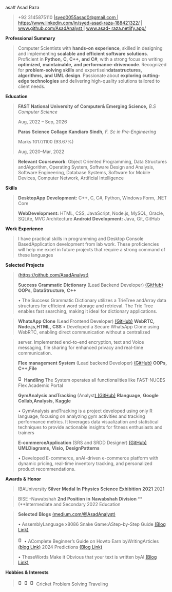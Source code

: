 asa# Asad Raza
>
> +92 3145875110
> [\|<u>syed0055asad0@gmail.co</u>](mailto:syed0055asad0@gmail.com)[<u>m</u>
> \|](http://www.linkedin.com/in/syed-asad-raza)
> [<u>https://www.linkedin.com/in/syed-asad-raza-188421322/</u>](https://www.linkedin.com/in/syed-asad-raza-188421322/)
> [<u>\|</u>
> <u>www.github.com/AsadAnalys</u>](https://github.com/AsadAnalyst)[<u>t</u>
> \|](https://asad-raza.netlify.app/) [<u>www.asad-</u>
> <u>raza.netlify.app/</u>](https://asad-raza.netlify.app/)
>
 **Professional** **Summary**
>
> Computer Scientists with **hands-on** **experience**, skilled in
> designing and implementing **scalable** **and** **efficient**
> **software** **solutions**. Proficient in **Python,** **C,** **C++,**
> **and** **C#**, with a strong focus on writing **optimized,**
> **maintainable,** **and** **performance-drivencode**. Recognized for
> **problem-solving** **skills** and expertisein**datastructures,**
> **algorithms,** **and** **UML** **design**. Passionate about
> **exploring** **cutting-edge** **technologies** and delivering
> high-quality solutions tailored to client needs.
>
 **Education**

> **FAST** **National** **University** **of** **Computer&** **Emerging**
> **Science,** *B.S* *Computer* *Science*
>
> Aug, 2022 – Sep, 2026
> 
> **Paras** **Science** **Collage** **Kandiaro** **Sindh,** *F.* *Sc* *in* *Pre-Engineering*
> 
> Marks 1017/1100 (93.67%)
> 
> Aug, 2020–Mar, 2022

> **Relevant** **Coursework**: Object Oriented Programming, Data
> Structures andAlgorithm, Operating System, Software Design and
> Analysis, Software Engineering, Database Systems, Software for Mobile
> Devices, Computer Network, Artificial Intelligence
>
 **Skills**
>
> **DesktopApp** **Development:** C++, C, C#, Python, Windows Form, .NET
> Core
>
> **WebDevelopment:** HTML, CSS, JavaScript, Node.js, MySQL, Oracle,
> SQLite, MVC Architecture **Android** **Development:** Java, Git,
> GitHub
>
 **Work** **Experience**
>
> I have practical skills in programming and Desktop Console
> BasedApplication development from lab work. These proficiencies will
> help me excel in future projects that require a strong command of
> these languages
>
 **Selected** **Projects**
> [<u>(https://github.com/AsadAnalyst)</u>](https://github.com/AsadAnalyst)
>
> **Success** **Grammatic** **Dictionary** (Lead Backend Developer)
> [<u>(GitHub)</u>](https://github.com/AsadAnalyst/Success-Grammatic-Dictionary-)
> **OOPs,** **DataStructure,** **C++**
>
> • The Success Grammatic Dictionary utilizes a TrieTree andArray data
> structures for efficient word storage and retrieval. The Trie Tree
> enables fast searching, making it ideal for dictionary applications.

> **WhatsApp** **Clone** (Lead Frontend Developer)
[<u>(GitHub)</u>](https://github.com/AsadAnalyst/WhatsApp-Clone)
**WebRTC,** **Node.js,HTML,** **CSS** • Developed a Secure WhatsApp
Clone using WebRTC, enabling direct communication without a centralized

> server. Implemented end-to-end encryption, text and Voice messaging,
> file sharing for enhanced privacy and real-time communication.
>
> **Flex** **management** **System** (Lead backend Developer)
> [<u>(GitHub)</u>](https://github.com/AsadAnalyst/Flex-management-System-)
> **OOPs,** **C++,File**
>
> <img src="./i4bclmte.png"
> style="width:0.19281in;height:0.20278in" />**Handling** The System
> operates all functionalities like FAST-NUCES Flex Academic Portal
>
> **GymAnalysis** **andTracking** (Analyst[)
> <u>(GitHub)</u>](https://github.com/AsadAnalyst/Gym-Analysis-and-Tracking)
> **Rlanguage,** **Google** **Collab,Analysis,** **Kaggle**
>
> • GymAnalysis andTracking is a project developed using only R
> language, focusing on analyzing gym activities and tracking
> performance metrics. It leverages data visualization and statistical
> techniques to provide actionable insights for fitness enthusiasts and
> trainers
>
> **E-commerceApplication** (SRS and SRDD Designer)
> [(<u>GitHub)</u>](https://github.com/AsadAnalyst/-E-commerce-Application-SRS-and-SRDD-)
> **UMLDiagrams,** **Visio,** **DesignPatterns**
>
> • Developed E-commerce, anAI-driven e-commerce platform with dynamic
> pricing, real-time inventory tracking, and personalized product
> recommendations.
>
 **Awards** **&** **Honor**

> IBAUniversity **Silver** **Medal** **In** **Physics** **Science**
**Exhibition** **2021** 2021

> BISE -Nawabshah **2nd** **Position** **in** **Nawabshah** **Division**
**(**Intermediate and Secondary 2022 Education

> **Selected** **Blogs**
> [<u>(medium.com/@AsadAnalyst)</u>](https://medium.com/%40AsadAnalyst)
>
> • AssemblyLanguage x8086 Snake Game:AStep-by-Step Guide [<u>(Blog
> Link)</u>](https://medium.com/%40AsadAnalyst/snake-game-a-super-popular-one-was-on-nokia-phones-for-everyone-to-play-in-their-childhood-10ada50dea62)
>
> <img src="./1d1dvt5o.png"
> style="width:0.19612in;height:0.20278in" />• AComplete Beginner’s
> Guide on Howto Earn byWritingArticles [<u>(blog
> Link)</u>](https://medium.com/%40AsadAnalyst/a-complete-beginners-guide-on-how-to-earn-by-writing-articles-9619559a4882)
> 2024 Predictions [<u>(Blog
> Link)</u>](https://medium.com/%40AsadAnalyst/2024-predictions-b4f595f8e48a)
>
> • TheseWords Make it Obvious that your text is written byAI [<u>(Blog
> Link)</u>](https://medium.com/%40AsadAnalyst/these-words-make-it-obvious-that-your-text-is-written-by-ai-7d132e985617)
>
 **Hobbies** **&** **Interests**
>
> <img src="./yultfq5l.png"
> style="width:0.19612in;height:0.20278in" /><img src="./euzqqfdi.png"
> style="width:0.19612in;height:0.20278in" /><img src="./aburllid.png"
> style="width:0.19612in;height:0.20278in" />Cricket Problem Solving
> Traveling
